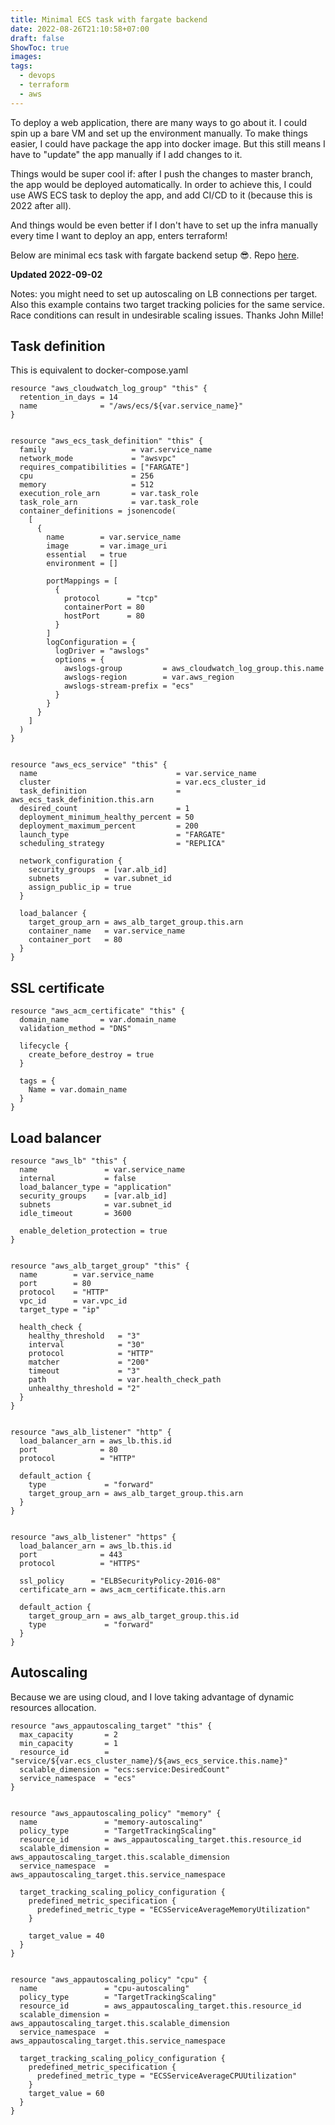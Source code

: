 ```yaml
---
title: Minimal ECS task with fargate backend
date: 2022-08-26T21:10:58+07:00
draft: false
ShowToc: true
images:
tags:
  - devops
  - terraform
  - aws
---
```


To deploy a web application, there are many ways to go about it. I could spin up a bare VM and set up the environment manually. To make things easier, I could have package the app into docker image. But this still means I have to "update" the app manually if I add changes to it.

Things would be super cool if: after I push the changes to master branch, the app would be deployed automatically. In order to achieve this, I could use AWS ECS task to deploy the app, and add CI/CD to it (because this is 2022 after all).

And things would be even better if I don't have to set up the infra manually every time I want to deploy an app, enters terraform!

Below are minimal ecs task with fargate backend setup 😎. Repo [here](https://github.com/devbaygroup/terraform-aws-ecs-fargate-example).

**Updated 2022-09-02**

Notes: you might need to set up autoscaling on LB connections per target. Also this example contains two target tracking policies for the same service. Race conditions can result in undesirable scaling issues. Thanks John Mille!

## Task definition

This is equivalent to docker-compose.yaml

```hcl
resource "aws_cloudwatch_log_group" "this" {
  retention_in_days = 14
  name              = "/aws/ecs/${var.service_name}"
}


resource "aws_ecs_task_definition" "this" {
  family                   = var.service_name
  network_mode             = "awsvpc"
  requires_compatibilities = ["FARGATE"]
  cpu                      = 256
  memory                   = 512
  execution_role_arn       = var.task_role
  task_role_arn            = var.task_role
  container_definitions = jsonencode(
    [
      {
        name        = var.service_name
        image       = var.image_uri
        essential   = true
        environment = []

        portMappings = [
          {
            protocol      = "tcp"
            containerPort = 80
            hostPort      = 80
          }
        ]
        logConfiguration = {
          logDriver = "awslogs"
          options = {
            awslogs-group         = aws_cloudwatch_log_group.this.name
            awslogs-region        = var.aws_region
            awslogs-stream-prefix = "ecs"
          }
        }
      }
    ]
  )
}


resource "aws_ecs_service" "this" {
  name                               = var.service_name
  cluster                            = var.ecs_cluster_id
  task_definition                    = aws_ecs_task_definition.this.arn
  desired_count                      = 1
  deployment_minimum_healthy_percent = 50
  deployment_maximum_percent         = 200
  launch_type                        = "FARGATE"
  scheduling_strategy                = "REPLICA"

  network_configuration {
    security_groups  = [var.alb_id]
    subnets          = var.subnet_id
    assign_public_ip = true
  }

  load_balancer {
    target_group_arn = aws_alb_target_group.this.arn
    container_name   = var.service_name
    container_port   = 80
  }
}
```

## SSL certificate

```hcl
resource "aws_acm_certificate" "this" {
  domain_name       = var.domain_name
  validation_method = "DNS"

  lifecycle {
    create_before_destroy = true
  }

  tags = {
    Name = var.domain_name
  }
}
```

## Load balancer

```hcl
resource "aws_lb" "this" {
  name               = var.service_name
  internal           = false
  load_balancer_type = "application"
  security_groups    = [var.alb_id]
  subnets            = var.subnet_id
  idle_timeout       = 3600

  enable_deletion_protection = true
}


resource "aws_alb_target_group" "this" {
  name        = var.service_name
  port        = 80
  protocol    = "HTTP"
  vpc_id      = var.vpc_id
  target_type = "ip"

  health_check {
    healthy_threshold   = "3"
    interval            = "30"
    protocol            = "HTTP"
    matcher             = "200"
    timeout             = "3"
    path                = var.health_check_path
    unhealthy_threshold = "2"
  }
}


resource "aws_alb_listener" "http" {
  load_balancer_arn = aws_lb.this.id
  port              = 80
  protocol          = "HTTP"

  default_action {
    type             = "forward"
    target_group_arn = aws_alb_target_group.this.arn
  }
}


resource "aws_alb_listener" "https" {
  load_balancer_arn = aws_lb.this.id
  port              = 443
  protocol          = "HTTPS"

  ssl_policy      = "ELBSecurityPolicy-2016-08"
  certificate_arn = aws_acm_certificate.this.arn

  default_action {
    target_group_arn = aws_alb_target_group.this.id
    type             = "forward"
  }
}
```

## Autoscaling

Because we are using cloud, and I love taking advantage of dynamic resources allocation.

```hcl
resource "aws_appautoscaling_target" "this" {
  max_capacity       = 2
  min_capacity       = 1
  resource_id        = "service/${var.ecs_cluster_name}/${aws_ecs_service.this.name}"
  scalable_dimension = "ecs:service:DesiredCount"
  service_namespace  = "ecs"
}


resource "aws_appautoscaling_policy" "memory" {
  name               = "memory-autoscaling"
  policy_type        = "TargetTrackingScaling"
  resource_id        = aws_appautoscaling_target.this.resource_id
  scalable_dimension = aws_appautoscaling_target.this.scalable_dimension
  service_namespace  = aws_appautoscaling_target.this.service_namespace

  target_tracking_scaling_policy_configuration {
    predefined_metric_specification {
      predefined_metric_type = "ECSServiceAverageMemoryUtilization"
    }

    target_value = 40
  }
}


resource "aws_appautoscaling_policy" "cpu" {
  name               = "cpu-autoscaling"
  policy_type        = "TargetTrackingScaling"
  resource_id        = aws_appautoscaling_target.this.resource_id
  scalable_dimension = aws_appautoscaling_target.this.scalable_dimension
  service_namespace  = aws_appautoscaling_target.this.service_namespace

  target_tracking_scaling_policy_configuration {
    predefined_metric_specification {
      predefined_metric_type = "ECSServiceAverageCPUUtilization"
    }
    target_value = 60
  }
}
```
